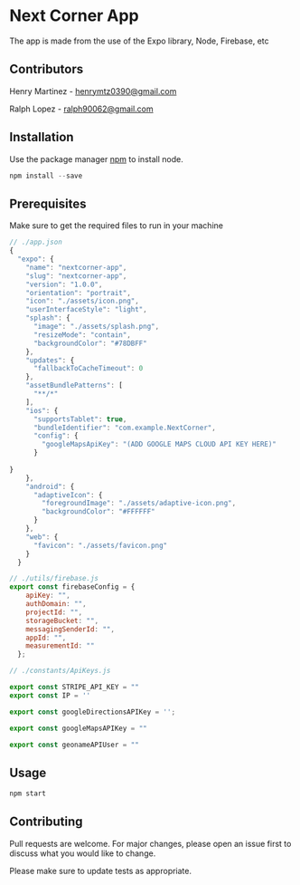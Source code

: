 # Next Corner App

The app is made from the use of the Expo library, Node, Firebase, etc

## Contributors
Henry Martinez - henrymtz0390@gmail.com

Ralph Lopez - ralph90062@gmail.com

## Installation

Use the package manager [npm](https://docs.npmjs.com/downloading-and-installing-node-js-and-npm) to install node.

```javascript
npm install --save
```


## Prerequisites
Make sure to get the required files to run in your machine

```javascript
// ./app.json
{
  "expo": {
    "name": "nextcorner-app",
    "slug": "nextcorner-app",
    "version": "1.0.0",
    "orientation": "portrait",
    "icon": "./assets/icon.png",
    "userInterfaceStyle": "light",
    "splash": {
      "image": "./assets/splash.png",
      "resizeMode": "contain",
      "backgroundColor": "#78DBFF"
    },
    "updates": {
      "fallbackToCacheTimeout": 0
    },
    "assetBundlePatterns": [
      "**/*"
    ],
    "ios": {
      "supportsTablet": true,
      "bundleIdentifier": "com.example.NextCorner",
      "config": {
        "googleMapsApiKey": "(ADD GOOGLE MAPS CLOUD API KEY HERE)"
      }
      
}
    },
    "android": {
      "adaptiveIcon": {
        "foregroundImage": "./assets/adaptive-icon.png",
        "backgroundColor": "#FFFFFF"
      }
    },
    "web": {
      "favicon": "./assets/favicon.png"
    }
  }
```

```javascript
// ./utils/firebase.js
export const firebaseConfig = {
    apiKey: "",
    authDomain: "",
    projectId: "",
    storageBucket: "",
    messagingSenderId: "",
    appId: "",
    measurementId: ""
  };
```

```javascript
// ./constants/ApiKeys.js

export const STRIPE_API_KEY = ""
export const IP = ''

export const googleDirectionsAPIKey = '';

export const googleMapsAPIKey = ""

export const geonameAPIUser = ""
```
## Usage

```javascript
npm start
```

## Contributing

Pull requests are welcome. For major changes, please open an issue first
to discuss what you would like to change.

Please make sure to update tests as appropriate.
